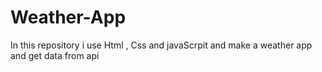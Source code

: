# Weather-App
In this repository i use Html , Css and javaScrpit and make a weather app and get data from api
